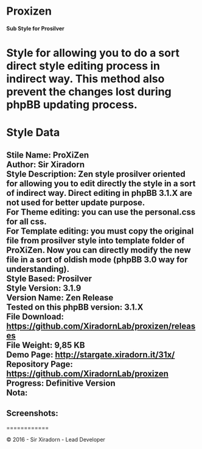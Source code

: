 # Proxizen
#### Sub Style for Prosilver  

Style for allowing you to do a sort direct style editing process in indirect way. This method also prevent the changes lost during phpBB updating process.
============
# Style Data
**Stile Name:** ProXiZen  
**Author:** Sir Xiradorn  
**Style Description:** Zen style prosilver oriented for allowing you to edit directly the style in a sort of indirect way. Direct editing in phpBB 3.1.X are not used for better update purpose.  
For Theme editing: you can use the personal.css for all css.  
For Template editing: you must copy the original file from prosilver style into template folder of ProXiZen. Now you can directly modify the **new** file in a sort of oldish mode (phpBB 3.0 way for understanding).  
**Style Based:** Prosilver  
**Style Version:** 3.1.9  
**Version Name:** Zen Release  
**Tested on this phpBB version:** 3.1.X  
**File Download:** https://github.com/XiradornLab/proxizen/releases  
**File Weight:** 9,85 KB  
**Demo Page:** http://stargate.xiradorn.it/31x/  
**Repository Page:** https://github.com/XiradornLab/proxizen  
**Progress:** Definitive Version  
**Nota:**  
---  

**Screenshots:**  
---  
============  

© 2016 - Sir Xiradorn - Lead Developer
